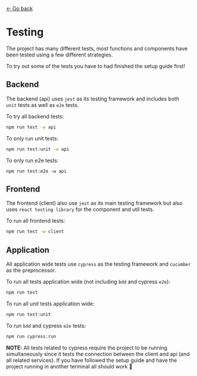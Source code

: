 [← Go back](../README.md)

# Testing

The project has many different tests, most functions and components have been tested using a few different strategies.

To try out some of the tests you have to had finished the setup guide first!

## Backend

The backend (api) uses `jest` as its testing framework and includes both `unit` tests as well as `e2e` tests.

To try all backend tests:
```sh
npm run test -w api
```

To only run unit tests:
```sh
npm run test:unit -w api
```

To only run e2e tests:
```
npm run test:e2e -w api
```

## Frontend

The frontend (client) also use `jest` as its main testing framework but also uses `react testing library` for the component and util tests.

To run all frontend tests:
```sh
npm run test -w client
```

## Application

All application wide tests use `cypress` as the testing framework and `cucumber` as the preprocessor.

To run all tests application wide (not including `bdd` and cypress `e2e`):
```sh
npm run test
```

To run all unit tests application wide:
```sh
npm run test:unit
```

To run `bdd` and cypress `e2e` tests:
```sh
npm run cypress:run
```

**NOTE:** All tests related to cypress require the project to be running simultaneously since it tests the connection between the client and api (and all related services). If you have followed the setup guide and have the project running in another terminal all should work 🤞
